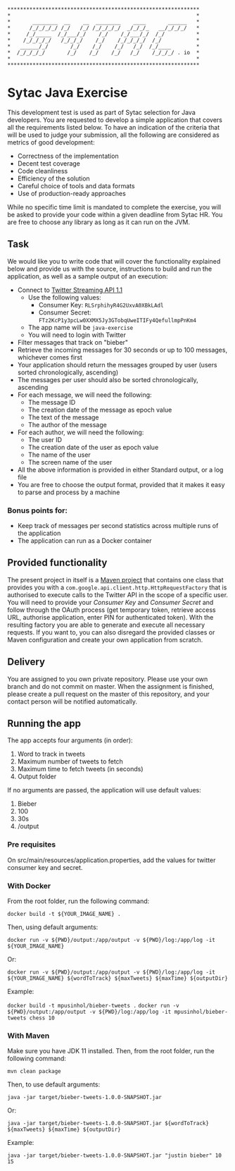```
*************************************************************
*                                                           *
*       ________  __    __  ________    ____       ______   *
*      /_/_/_/_/ /_/   /_/ /_/_/_/_/  _/_/_/_   __/_/_/_/   *
*     /_/_____  /_/___/_/    /_/    /_/___/_/  /_/          *
*    /_/_/_/_/   /_/_/_/    /_/    /_/_/_/_/  /_/           *
*   ______/_/       /_/    /_/    /_/   /_/  /_/____        *
*  /_/_/_/_/       /_/    /_/    /_/   /_/    /_/_/_/ . io  *
*                                                           *
*************************************************************
```

# Sytac Java Exercise #

This development test is used as part of Sytac selection for Java developers. You are requested to develop a simple application that covers all the requirements listed below. To have an indication of the criteria that will be used to judge your submission, all the following are considered as metrics of good development:

+ Correctness of the implementation
+ Decent test coverage
+ Code cleanliness
+ Efficiency of the solution
+ Careful choice of tools and data formats
+ Use of production-ready approaches

While no specific time limit is mandated to complete the exercise, you will be asked to provide your code within a given deadline from Sytac HR. You are free to choose any library as long as it can run on the JVM.

## Task ##

We would like you to write code that will cover the functionality explained below and provide us with the source, instructions to build and run the application, as well as a sample output of an execution:

+ Connect to [Twitter Streaming API 1.1](https://developer.twitter.com/en/docs/twitter-api/v1/tweets/filter-realtime/overview)
    * Use the following values:
        + Consumer Key: `RLSrphihyR4G2UxvA0XBkLAdl`
        + Consumer Secret: `FTz2KcP1y3pcLw0XXMX5Jy3GTobqUweITIFy4QefullmpPnKm4`
    * The app name will be `java-exercise`
    * You will need to login with Twitter
+ Filter messages that track on "bieber"
+ Retrieve the incoming messages for 30 seconds or up to 100 messages, whichever comes first
+ Your application should return the messages grouped by user (users sorted chronologically, ascending)
+ The messages per user should also be sorted chronologically, ascending
+ For each message, we will need the following:
    * The message ID
    * The creation date of the message as epoch value
    * The text of the message
    * The author of the message
+ For each author, we will need the following:
    * The user ID
    * The creation date of the user as epoch value
    * The name of the user
    * The screen name of the user
+ All the above information is provided in either Standard output, or a log file
+ You are free to choose the output format, provided that it makes it easy to parse and process by a machine

### __Bonus points for:__ ###

+ Keep track of messages per second statistics across multiple runs of the application
+ The application can run as a Docker container

## Provided functionality ##

The present project in itself is a [Maven project](http://maven.apache.org/) that contains one class that provides you with a `com.google.api.client.http.HttpRequestFactory` that is authorised to execute calls to the Twitter API in the scope of a specific user.
You will need to provide your _Consumer Key_ and _Consumer Secret_ and follow through the OAuth process (get temporary token, retrieve access URL, authorise application, enter PIN for authenticated token).
With the resulting factory you are able to generate and execute all necessary requests.
If you want to, you can also disregard the provided classes or Maven configuration and create your own application from scratch.

## Delivery ##

You are assigned to you own private repository. Please use your own branch and do not commit on master.
When the assignment is finished, please create a pull request on the master of this repository, and your contact person will be notified automatically. 

## Running the app

The app accepts four arguments (in order):
1. Word to track in tweets
2. Maximum number of tweets to fetch
3. Maximum time to fetch tweets (in seconds)
4. Output folder

If no arguments are passed, the application will use default values:
1. Bieber
2. 100
3. 30s
4. /output

### Pre requisites

On src/main/resources/application.properties, add the values for twitter consumer key and secret.

### With Docker

From the root folder, run the following command:

```docker build -t ${YOUR_IMAGE_NAME} .```

Then, using default arguments:

```docker run -v ${PWD}/output:/app/output -v ${PWD}/log:/app/log -it ${YOUR_IMAGE_NAME}```

Or:

```docker run -v ${PWD}/output:/app/output -v ${PWD}/log:/app/log -it ${YOUR_IMAGE_NAME} ${wordToTrack} ${maxTweets} ${maxTime} ${outputDir}```

Example:

```docker build -t mpusinhol/bieber-tweets .```
``````docker run -v ${PWD}/output:/app/output -v ${PWD}/log:/app/log -it mpusinhol/bieber-tweets chess 10``````

### With Maven

Make sure you have JDK 11 installed.
Then, from the root folder, run the following command:

```mvn clean package```

Then, to use default arguments:

```java -jar target/bieber-tweets-1.0.0-SNAPSHOT.jar```

Or:

```java -jar target/bieber-tweets-1.0.0-SNAPSHOT.jar ${wordToTrack} ${maxTweets} ${maxTime} ${outputDir}```

Example:

```java -jar target/bieber-tweets-1.0.0-SNAPSHOT.jar "justin bieber" 10 15```